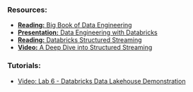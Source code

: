 ### Resources:
- <a href="https://github.com/JTupitza-UVA/DS-2002/blob/main/Big-Book-of-Data-Engineering-Final.pdf">**Reading:** Big Book of Data Engineering</a>
- <a href="https://github.com/JTupitza-UVA/DS-2002/blob/main/04-Databricks/Data-Engineering-with-Databricks.pdf">**Presentation:** Data Engineering with Databricks</a>
- <a href="https://github.com/JTupitza-UVA/DS-2002/blob/main/04-Databricks/Databricks-Structured-Streaming.docx">**Reading:** Databricks Structured Streaming</a>
- <a href="https://www.youtube.com/watch?v=rl8dIzTpxrI">**Video:** A Deep Dive into Structured Streaming</a>

### Tutorials:
- <a href="https://youtu.be/RDHMWL3N4PQ">Video: Lab 6 - Databricks Data Lakehouse Demonstration</a>

